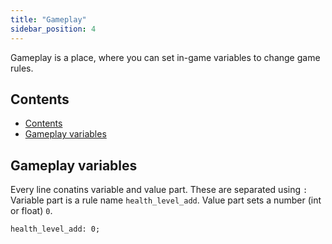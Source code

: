 ```yaml
---
title: "Gameplay"
sidebar_position: 4
---
```


Gameplay is a place, where you can set in-game variables to change game rules.

## Contents

-   [Contents](#contents)
-   [Gameplay variables](#gameplay-variables)

## Gameplay variables

Every line conatins variable and value part. These are separated using `:`
Variable part is a rule name `health_level_add`.
Value part sets a number (int or float) `0`.

```text
health_level_add: 0;
```
